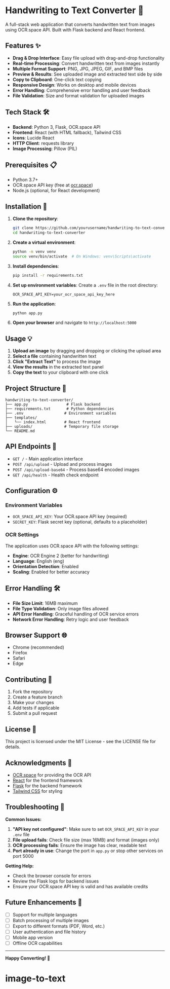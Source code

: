 # Handwriting to Text Converter 📝

A full-stack web application that converts handwritten text from images using OCR.space API. Built with Flask backend and React frontend.

## Features ✨

- **Drag & Drop Interface**: Easy file upload with drag-and-drop functionality
- **Real-time Processing**: Convert handwritten text from images instantly
- **Multiple Format Support**: PNG, JPG, JPEG, GIF, and BMP files
- **Preview & Results**: See uploaded image and extracted text side by side
- **Copy to Clipboard**: One-click text copying
- **Responsive Design**: Works on desktop and mobile devices
- **Error Handling**: Comprehensive error handling and user feedback
- **File Validation**: Size and format validation for uploaded images

## Tech Stack 🛠️

- **Backend**: Python 3, Flask, OCR.space API
- **Frontend**: React (with HTML fallback), Tailwind CSS
- **Icons**: Lucide React
- **HTTP Client**: requests library
- **Image Processing**: Pillow (PIL)

## Prerequisites 📋

- Python 3.7+
- OCR.space API key (free at [ocr.space](https://ocr.space/ocrapi))
- Node.js (optional, for React development)

## Installation 🚀

1. **Clone the repository**:
   ```bash
   git clone https://github.com/yourusername/handwriting-to-text-converter.git
   cd handwriting-to-text-converter
   ```

2. **Create a virtual environment**:
   ```bash
   python -m venv venv
   source venv/bin/activate  # On Windows: venv\Scripts\activate
   ```

3. **Install dependencies**:
   ```bash
   pip install -r requirements.txt
   ```

4. **Set up environment variables**:
   Create a `.env` file in the root directory:
   ```
   OCR_SPACE_API_KEY=your_ocr_space_api_key_here
   ```

5. **Run the application**:
   ```bash
   python app.py
   ```

6. **Open your browser** and navigate to `http://localhost:5000`

## Usage 💡

1. **Upload an image** by dragging and dropping or clicking the upload area
2. **Select a file** containing handwritten text
3. **Click "Extract Text"** to process the image
4. **View the results** in the extracted text panel
5. **Copy the text** to your clipboard with one click

## Project Structure 📁

```
handwriting-to-text-converter/
├── app.py                 # Flask backend
├── requirements.txt       # Python dependencies
├── .env                  # Environment variables
├── templates/
│   └── index.html        # React frontend
├── uploads/              # Temporary file storage
└── README.md
```

## API Endpoints 🔗

- `GET /` - Main application interface
- `POST /api/upload` - Upload and process images
- `POST /api/upload-base64` - Process base64 encoded images
- `GET /api/health` - Health check endpoint

## Configuration ⚙️

### Environment Variables

- `OCR_SPACE_API_KEY`: Your OCR.space API key (required)
- `SECRET_KEY`: Flask secret key (optional, defaults to a placeholder)

### OCR Settings

The application uses OCR.space API with the following settings:
- **Engine**: OCR Engine 2 (better for handwriting)
- **Language**: English (eng)
- **Orientation Detection**: Enabled
- **Scaling**: Enabled for better accuracy

## Error Handling 🛠️

- **File Size Limit**: 16MB maximum
- **File Type Validation**: Only image files allowed
- **API Error Handling**: Graceful handling of OCR service errors
- **Network Error Handling**: Retry logic and user feedback

## Browser Support 🌐

- Chrome (recommended)
- Firefox
- Safari
- Edge

## Contributing 🤝

1. Fork the repository
2. Create a feature branch
3. Make your changes
4. Add tests if applicable
5. Submit a pull request

## License 📄

This project is licensed under the MIT License - see the LICENSE file for details.

## Acknowledgments 🙏

- [OCR.space](https://ocr.space) for providing the OCR API
- [React](https://react.dev) for the frontend framework
- [Flask](https://flask.palletsprojects.com) for the backend framework
- [Tailwind CSS](https://tailwindcss.com) for styling

## Troubleshooting 🔧

**Common Issues:**

1. **"API key not configured"**: Make sure to set `OCR_SPACE_API_KEY` in your `.env` file
2. **File upload fails**: Check file size (max 16MB) and format (images only)
3. **OCR processing fails**: Ensure the image has clear, readable text
4. **Port already in use**: Change the port in `app.py` or stop other services on port 5000

**Getting Help:**
- Check the browser console for errors
- Review the Flask logs for backend issues
- Ensure your OCR.space API key is valid and has available credits

## Future Enhancements 🚀

- [ ] Support for multiple languages
- [ ] Batch processing of multiple images
- [ ] Export to different formats (PDF, Word, etc.)
- [ ] User authentication and file history
- [ ] Mobile app version
- [ ] Offline OCR capabilities

---

**Happy Converting! 🎉**
# image-to-text
